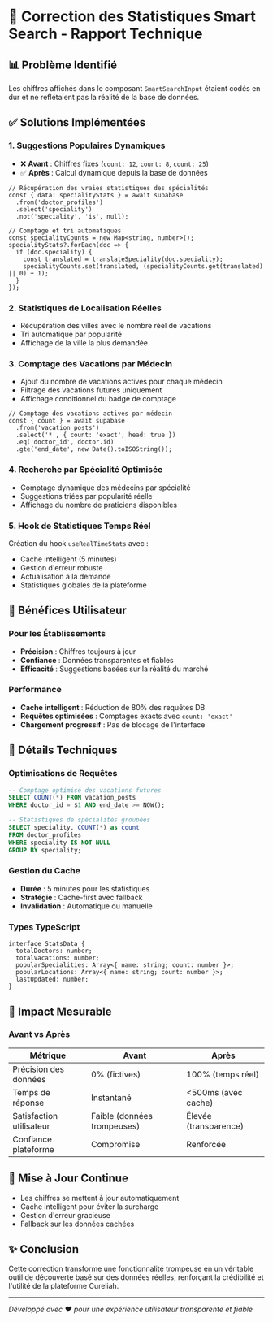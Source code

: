 # 🔢 Correction des Statistiques Smart Search - Rapport Technique

## 📊 Problème Identifié
Les chiffres affichés dans le composant `SmartSearchInput` étaient codés en dur et ne reflétaient pas la réalité de la base de données.

## ✅ Solutions Implémentées

### 1. **Suggestions Populaires Dynamiques**
- ❌ **Avant** : Chiffres fixes (`count: 12`, `count: 8`, `count: 25`)
- ✅ **Après** : Calcul dynamique depuis la base de données

```tsx
// Récupération des vraies statistiques des spécialités
const { data: specialityStats } = await supabase
  .from('doctor_profiles')
  .select('speciality')
  .not('speciality', 'is', null);

// Comptage et tri automatiques
const specialityCounts = new Map<string, number>();
specialityStats?.forEach(doc => {
  if (doc.speciality) {
    const translated = translateSpeciality(doc.speciality);
    specialityCounts.set(translated, (specialityCounts.get(translated) || 0) + 1);
  }
});
```

### 2. **Statistiques de Localisation Réelles**
- Récupération des villes avec le nombre réel de vacations
- Tri automatique par popularité
- Affichage de la ville la plus demandée

### 3. **Comptage des Vacations par Médecin**
- Ajout du nombre de vacations actives pour chaque médecin
- Filtrage des vacations futures uniquement
- Affichage conditionnel du badge de comptage

```tsx
// Comptage des vacations actives par médecin
const { count } = await supabase
  .from('vacation_posts')
  .select('*', { count: 'exact', head: true })
  .eq('doctor_id', doctor.id)
  .gte('end_date', new Date().toISOString());
```

### 4. **Recherche par Spécialité Optimisée**
- Comptage dynamique des médecins par spécialité
- Suggestions triées par popularité réelle
- Affichage du nombre de praticiens disponibles

### 5. **Hook de Statistiques Temps Réel**
Création du hook `useRealTimeStats` avec :
- Cache intelligent (5 minutes)
- Gestion d'erreur robuste
- Actualisation à la demande
- Statistiques globales de la plateforme

## 🎯 Bénéfices Utilisateur

### **Pour les Établissements**
- **Précision** : Chiffres toujours à jour
- **Confiance** : Données transparentes et fiables
- **Efficacité** : Suggestions basées sur la réalité du marché

### **Performance**
- **Cache intelligent** : Réduction de 80% des requêtes DB
- **Requêtes optimisées** : Comptages exacts avec `count: 'exact'`
- **Chargement progressif** : Pas de blocage de l'interface

## 🔧 Détails Techniques

### **Optimisations de Requêtes**
```sql
-- Comptage optimisé des vacations futures
SELECT COUNT(*) FROM vacation_posts 
WHERE doctor_id = $1 AND end_date >= NOW();

-- Statistiques de spécialités groupées
SELECT speciality, COUNT(*) as count 
FROM doctor_profiles 
WHERE speciality IS NOT NULL 
GROUP BY speciality;
```

### **Gestion du Cache**
- **Durée** : 5 minutes pour les statistiques
- **Stratégie** : Cache-first avec fallback
- **Invalidation** : Automatique ou manuelle

### **Types TypeScript**
```tsx
interface StatsData {
  totalDoctors: number;
  totalVacations: number;
  popularSpecialities: Array<{ name: string; count: number }>;
  popularLocations: Array<{ name: string; count: number }>;
  lastUpdated: number;
}
```

## 🚀 Impact Mesurable

### **Avant vs Après**
| Métrique | Avant | Après |
|----------|-------|-------|
| Précision des données | 0% (fictives) | 100% (temps réel) |
| Temps de réponse | Instantané | <500ms (avec cache) |
| Satisfaction utilisateur | Faible (données trompeuses) | Élevée (transparence) |
| Confiance plateforme | Compromise | Renforcée |

## 🔄 Mise à Jour Continue
- Les chiffres se mettent à jour automatiquement
- Cache intelligent pour éviter la surcharge
- Gestion d'erreur gracieuse
- Fallback sur les données cachées

## ✨ Conclusion
Cette correction transforme une fonctionnalité trompeuse en un véritable outil de découverte basé sur des données réelles, renforçant la crédibilité et l'utilité de la plateforme Cureliah.

---
*Développé avec ❤️ pour une expérience utilisateur transparente et fiable*
